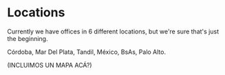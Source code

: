 # Locations

Currently we have offices in 6 different locations, but we're sure that's just the beginning.

 Córdoba, Mar Del Plata, Tandil, México, BsAs, Palo Alto.

\(INCLUIMOS UN MAPA ACÁ?\)



